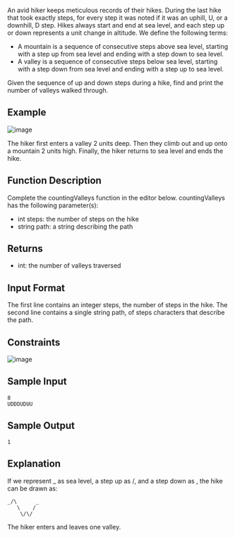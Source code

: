 An avid hiker keeps meticulous records of their hikes. During the last hike that took exactly  steps, for every step it was noted if it was an uphill, U, or a downhill, D step. Hikes always start and end at sea level, and each step up or down represents a  unit change in altitude. We define the following terms:

- A mountain is a sequence of consecutive steps above sea level, starting with a step up from sea level and ending with a step down to sea level.
- A valley is a sequence of consecutive steps below sea level, starting with a step down from sea level and ending with a step up to sea level.

Given the sequence of up and down steps during a hike, find and print the number of valleys walked through.

## Example
 ![image](https://user-images.githubusercontent.com/68016633/144065262-5776e46a-4b43-41a8-a1fe-be16324bb947.png)

The hiker first enters a valley 2 units deep. Then they climb out and up onto a mountain 2 units high. Finally, the hiker returns to sea level and ends the hike.

## Function Description
Complete the countingValleys function in the editor below.
countingValleys has the following parameter(s):
- int steps: the number of steps on the hike
- string path: a string describing the path

## Returns

- int: the number of valleys traversed

## Input Format

The first line contains an integer steps, the number of steps in the hike.
The second line contains a single string path, of steps characters that describe the path.

## Constraints

![image](https://user-images.githubusercontent.com/68016633/144065697-ab7da4c8-65c2-4446-a314-8cd95b477e7f.png)


## Sample Input
```
8
UDDDUDUU
```

## Sample Output

```
1
```

## Explanation

If we represent _ as sea level, a step up as /, and a step down as \, the hike can be drawn as:
```
_/\      _
   \    /
    \/\/
 ```
The hiker enters and leaves one valley.
